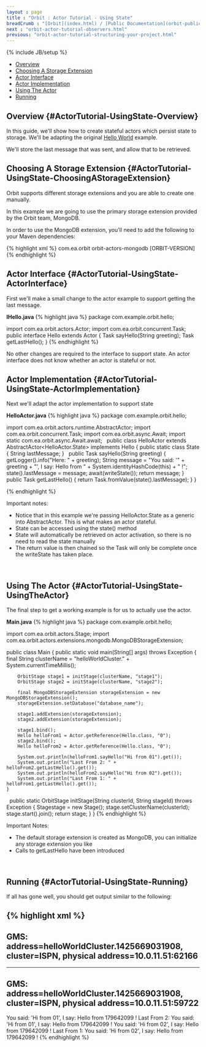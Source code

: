 ```yaml
---
layout : page
title : "Orbit : Actor Tutorial - Using State"
breadCrumb : "[Orbit](index.html) / [Public Documentation](orbit-public-documentation.html) / [Actors](orbit-actors.html) / [Actor Tutorials](orbit-actor-tutorials.html)"
next : "orbit-actor-tutorial-observers.html"
previous: "orbit-actor-tutorial-structuring-your-project.html"
---
```

{% include JB/setup %}



-  [Overview](#ActorTutorial-UsingState-Overview)
-  [Choosing A Storage Extension](#ActorTutorial-UsingState-ChoosingAStorageExtension)
-  [Actor Interface](#ActorTutorial-UsingState-ActorInterface)
-  [Actor Implementation](#ActorTutorial-UsingState-ActorImplementation)
-  [Using The Actor](#ActorTutorial-UsingState-UsingTheActor)
-  [Running](#ActorTutorial-UsingState-Running)



Overview {#ActorTutorial-UsingState-Overview}
----------


In this guide, we'll show how to create stateful actors which persist state to storage. We'll be adapting the original [Hello World](orbit-actor-tutorial-hello-world.html) example.


We'll store the last message that was sent, and allow that to be retrieved.




Choosing A Storage Extension {#ActorTutorial-UsingState-ChoosingAStorageExtension}
----------


Orbit supports different storage extensions and you are able to create one manually.


In this example we are going to use the primary storage extension provided by the Orbit team, MongoDB.


In order to use the MongoDB extension, you'll need to add the following to your Maven dependencies:


{% highlight xml %}
<dependency>
    <groupId>com.ea.orbit</groupId>
    <artifactId>orbit-actors-mongodb</artifactId>
    <version>[ORBIT-VERSION]</version>
</dependency>
{% endhighlight %}



Actor Interface {#ActorTutorial-UsingState-ActorInterface}
----------


First we'll make a small change to the actor example to support getting the last message.

**IHello.java** 
{% highlight java %}
package com.example.orbit.hello;

import com.ea.orbit.actors.Actor;
import com.ea.orbit.concurrent.Task;
 
public interface Hello extends Actor
{
    Task<String> sayHello(String greeting);
    Task<String> getLastHello();
}
{% endhighlight %}

No other changes are required to the interface to support state. An actor interface does not know whether an actor is stateful or not.




Actor Implementation {#ActorTutorial-UsingState-ActorImplementation}
----------


Next we'll adapt the actor implementation to support state

**HelloActor.java** 
{% highlight java %}
package com.example.orbit.hello;

import com.ea.orbit.actors.runtime.AbstractActor;
import com.ea.orbit.concurrent.Task;
import com.ea.orbit.async.Await;
import static com.ea.orbit.async.Await.await;
 
public class HelloActor extends AbstractActor<HelloActor.State> implements Hello
{
    public static class State
    {
        String lastMessage;
    }
 
    public Task<String> sayHello(String greeting)
    {
        getLogger().info("Here: " + greeting);
        String message = "You said: '" + greeting + "', I say: Hello from " + System.identityHashCode(this) + " !";
        state().lastMessage = message;
        await(writeState());
        return message;
    }
 
    public Task<String> getLastHello()
    {
        return Task.fromValue(state().lastMessage);
    }
}


{% endhighlight %}

Important notes:


-  Notice that in this example we're passing HelloActor.State as a generic into AbstractActor. This is what makes an actor stateful.
-  State can be accessed using the state() method
-  State will automatically be retrieved on actor activation, so there is no need to read the state manually
-  The return value is then chained so the Task will only be complete once the writeState has taken place.

 


Using The Actor {#ActorTutorial-UsingState-UsingTheActor}
----------


The final step to get a working example is for us to actually use the actor.

**Main.java** 
{% highlight java %}
package com.example.orbit.hello;

import com.ea.orbit.actors.Stage;
import com.ea.orbit.actors.extensions.mongodb.MongoDBStorageExtension;

public class Main
{
    public static void main(String[] args) throws Exception
    {
        final String clusterName = "helloWorldCluster." + System.currentTimeMillis();
               
        OrbitStage stage1 = initStage(clusterName, "stage1");
        OrbitStage stage2 = initStage(clusterName, "stage2");

        final MongoDBStorageExtension storageExtension = new MongoDBStorageExtension();
        storageExtension.setDatabase("database_name");

        stage1.addExtension(storageExtension);
        stage2.addExtension(storageExtension);

        stage1.bind();
        Hello helloFrom1 = Actor.getReference(Hello.class, "0");
        stage2.bind();
        Hello helloFrom2 = Actor.getReference(Hello.class, "0");

        System.out.println(helloFrom1.sayHello("Hi from 01").get());
        System.out.println("Last From 2: " + helloFrom2.getLastHello().get());
        System.out.println(helloFrom2.sayHello("Hi from 02").get());
        System.out.println("Last From 1: " + helloFrom1.getLastHello().get());
    }
 
    public static OrbitStage initStage(String clusterId, String stageId) throws Exception
    {
        Stagestage = new Stage();
        stage.setClusterName(clusterId);
        stage.start().join();
        return stage;
    }
}
{% endhighlight %}

Important Notes:


-  The default storage extension is created as MongoDB, you can initialize any storage extension you like
-  Calls to getLastHello have been introduced

 


Running {#ActorTutorial-UsingState-Running}
----------


If all has gone well, you should get output similar to the following:


{% highlight xml %}
-------------------------------------------------------------------
GMS: address=helloWorldCluster.1425669031908, cluster=ISPN, physical address=10.0.11.51:62166
-------------------------------------------------------------------
-------------------------------------------------------------------
GMS: address=helloWorldCluster.1425669031908, cluster=ISPN, physical address=10.0.11.51:59722
-------------------------------------------------------------------
You said: 'Hi from 01', I say: Hello from 179642099 !
Last From 2: You said: 'Hi from 01', I say: Hello from 179642099 !
You said: 'Hi from 02', I say: Hello from 179642099 !
Last From 1: You said: 'Hi from 02', I say: Hello from 179642099 !
{% endhighlight %}


